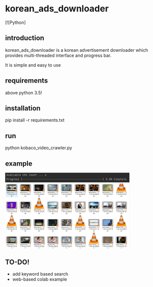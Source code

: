 # korean_ads_downloader

[![Python]


## introduction

korean_ads_downloader is a korean advertisement downloader which provides multi-threaded interface and progress bar.

It is simple and easy to use

## requirements

above python 3.5!

## installation

pip install -r requirements.txt

## run

python kobaco_video_crawler.py

## example

<img src="examples/progress.PNG" width="400px"/>

<img src="examples/capture.PNG" width="400px"/>


## TO-DO!

* add keyword based search
* web-based colab example
